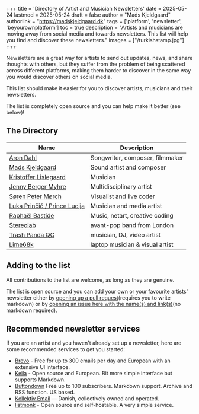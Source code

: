 +++
title = 'Directory of Artist and Musician Newsletters'
date = 2025-05-24
lastmod = 2025-05-24
draft = false 
author = "Mads Kjeldgaard"
authorlink = "https://madskjeldgaard.dk"
tags = ['platform', 'newsletter', 'beyourownplatform']
toc = true
description = "Artists and musicians are moving away from social media and towards newsletters. This list will help you find and discover these newsletters."
images = ["/turkishstamp.jpg"]
+++

Newsletters are a great way for artists to send out updates, news, and share thoughts with others, but they suffer from the problem of being scattered across different platforms, making them harder to discover in the same way you would discover others on social media. 

This list should make it easier for you to discover artists, musicians and their newsletters. 

The list is completely open source and you can help make it better (see below)!


## The Directory

| Name                                                                  | Description                     |
| -------------                                                         | --------------                  |
| [Aron Dahl](https://arondahl.com/newsletter)                          | Songwriter, composer, filmmaker |
| [Mads Kjeldgaard](https://madskjeldgaard.dk/newsletter/)              | Sound artist and composer       |
| [Kristoffer Lislegaard](https://www.kristofferlislegaard.com/follow/) | Musician                        |
| [Jenny Berger Myhre](https://app.keila.io/forms/nfrm_dj3jQmRJ)        | Multidisciplinary artist        |
| [Søren Peter Mørch](https://darch.dk/newsletter)                      | Visualist and live coder        |
| [Luka Prinčič / Prince Lucija](https://prin.lu/subscribe/) | Musician and media artist |
| [Raphaël Bastide](https://raphaelbastide.com/newsletter/)             | Music, netart, creative coding  |
| [Stereolab]( https://warp.net/artists/stereolab) | avant-pop band from London |
| [Trash Panda QC](https://mailchi.mp/e425aa129523/trash-panda-qc-mailing-list) | musician, DJ, video artist |
| [Lime68k](https://buttondown.com/lime68k)                             | laptop musician & visual artist |


## Adding to the list

All contributions to the list are welcome, as long as they are genuine.

The list is open source and you can add your own or your favourite artists' newsletter either by [opening up a pull request](https://github.com/madskjeldgaard/hyaline.systems-public/edit/main/content/blog/directory-of-artist-and-musician-newsletters.md)(requires you to write markdown) or by [opening an issue here with the name(s) and link(s)](https://github.com/madskjeldgaard/hyaline.systems-public/issues/new/choose)(no markdown required). 

## Recommended newsletter services

If you are an artist and you haven't already set up a newsletter, here are some recommended services to get you started:

- [Brevo](https://www.brevo.com/) - Free for up to 300 emails per day and European with an extensive UI interface.
- [Keila](https://www.keila.io/) - Open source and European. Bit more simple interface but supports Markdown.
- [Buttondown](https://buttondown.com/) Free up to 100 subscribers. Markdown support. Archive and RSS function. US based.
- [Kollektiv Email](https://kollektiv.email/) — Danish, collectively owned and operated.
- [listmonk](https://listmonk.app/) - Open source and self-hostable. A very simple service.
